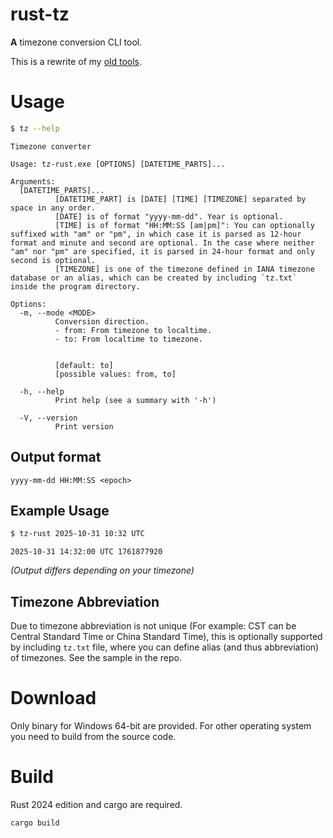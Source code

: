 # rust-tz

**A** timezone conversion CLI tool.

This is a rewrite of my [old tools](https://github.com/CarrieForle/time-utility).

# Usage

```sh
$ tz --help
```

```
Timezone converter

Usage: tz-rust.exe [OPTIONS] [DATETIME_PARTS]...

Arguments:
  [DATETIME_PARTS]...
          [DATETIME_PART] is [DATE] [TIME] [TIMEZONE] separated by space in any order.
          [DATE] is of format "yyyy-mm-dd". Year is optional.
          [TIME] is of format "HH:MM:SS [am|pm]": You can optionally suffixed with "am" or "pm", in which case it is parsed as 12-hour format and minute and second are optional. In the case where neither "am" nor "pm" are specified, it is parsed in 24-hour format and only second is optional.
          [TIMEZONE] is one of the timezone defined in IANA timezone database or an alias, which can be created by including `tz.txt` inside the program directory.

Options:
  -m, --mode <MODE>
          Conversion direction.
          - from: From timezone to localtime.
          - to: From localtime to timezone.


          [default: to]
          [possible values: from, to]

  -h, --help
          Print help (see a summary with '-h')

  -V, --version
          Print version
```

## Output format

```
yyyy-mm-dd HH:MM:SS <epoch>
```

## Example Usage

```sh
$ tz-rust 2025-10-31 10:32 UTC
```

```
2025-10-31 14:32:00 UTC 1761877920
```

*(Output differs depending on your timezone)*

## Timezone Abbreviation

Due to timezone abbreviation is not unique (For example: CST can be Central Standard Time or China Standard Time), this is optionally supported by including `tz.txt` file, where you can define alias (and thus abbreviation) of timezones. See the sample in the repo.

# Download

Only binary for Windows 64-bit are provided. For other operating system you need to build from the source code.

# Build

Rust 2024 edition and cargo are required.

```sh
cargo build
```